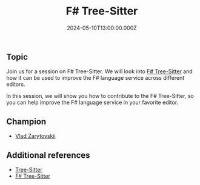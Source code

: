 ﻿---
title: "F# Tree-Sitter"
preview: "F# Tree-Sitter"
isDraft: true
date: 2024-05-10T13:00:00.000Z
slug: "2024/05/10"
champion: "Vlad Zarytovskii"
zoomLink: ""
zoomPasscode: "tree"
issueLink: ""
company: "Microsoft"
youtubeId: ""
---

## Topic

Join us for a session on F# Tree-Sitter. We will look into [F# Tree-Sitter](https://github.com/ionide/tree-sitter-fsharp) and how it can be used to improve the F# language service across different editors.

In this session, we will show you how to contribute to the F# Tree-Sitter, so you can help improve the F# language service in your favorite editor.

## Champion

- [Vlad Zarytovskii](https://twitter.com/vzarytovskii)

## Additional references
- [Tree-Sitter](https://tree-sitter.github.io/tree-sitter/)
- [F# Tree-Sitter](https://github.com/ionide/tree-sitter-fsharp)
